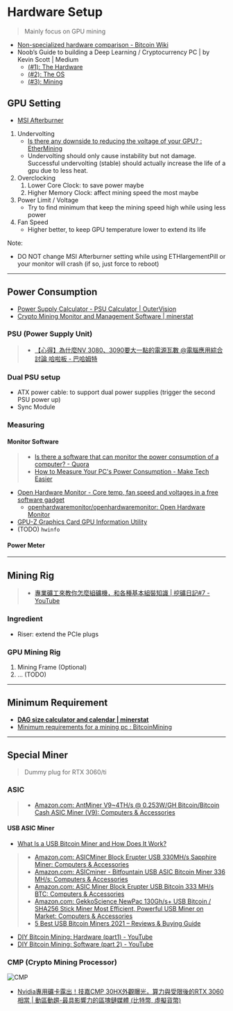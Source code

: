 # Hardware Setup

> Mainly focus on GPU mining

* [Non-specialized hardware comparison - Bitcoin Wiki](https://en.bitcoin.it/wiki/Non-specialized_hardware_comparison)
* Noob’s Guide to building a Deep Learning / Cryptocurrency PC | by Kevin Scott | Medium
  * [(#1): The Hardware](https://medium.com/@thekevinscott/noobs-guide-to-custom-computer-for-cryptocurrency-and-deep-learning-7caa255adfaf)
  * [(#2): The OS](https://medium.com/@thekevinscott/noobs-guide-to-building-a-deep-learning-cryptocurrency-pc-2-the-os-39dd20bd9b21)
  * [(#3): Mining](https://medium.com/@thekevinscott/noobs-guide-to-building-a-deep-learning-cryptocurrency-pc-3-mining-89bc93e4b501)

## GPU Setting

* [MSI Afterburner](https://www.msi.com/Landing/afterburner)

1. Undervolting
   * [Is there any downside to reducing the voltage of your GPU? : EtherMining](https://www.reddit.com/r/EtherMining/comments/7ted93/is_there_any_downside_to_reducing_the_voltage_of/)
   * Undervolting should only cause instability but not damage. Successful undervolting (stable) should actually increase the life of a gpu due to less heat.
2. Overclocking
   1. Lower Core Clock: to save power maybe
   2. Higher Memory Clock: affect mining speed the most maybe
3. Power Limit / Voltage
   * Try to find minimum that keep the mining speed high while using less power
4. Fan Speed
   * Higher better, to keep GPU temperature lower to extend its life

Note:

* DO NOT change MSI Afterburner setting while using ETHlargementPill or your monitor will crash (if so, just force to reboot)

---

## Power Consumption

* [Power Supply Calculator - PSU Calculator | OuterVision](https://outervision.com/power-supply-calculator)
* [Crypto Mining Monitor and Management Software | minerstat](https://minerstat.com/)

### PSU (Power Supply Unit)

> * [【心得】為什麼NV 3080、3090要大一點的電源瓦數 @電腦應用綜合討論 哈啦板 - 巴哈姆特](https://forum.gamer.com.tw/C.php?bsn=60030&snA=559927)

### Dual PSU setup

* ATX power cable: to support dual power supplies (trigger the second PSU power up)
* Sync Module

### Measuring

#### Monitor Software

> * [Is there a software that can monitor the power consumption of a computer? - Quora](https://www.quora.com/Is-there-a-software-that-can-monitor-the-power-consumption-of-a-computer)
> * [How to Measure Your PC's Power Consumption - Make Tech Easier](https://www.maketecheasier.com/measure-pc-power-consumption/)

* [Open Hardware Monitor - Core temp, fan speed and voltages in a free software gadget](https://openhardwaremonitor.org/)
  * [openhardwaremonitor/openhardwaremonitor: Open Hardware Monitor](https://github.com/openhardwaremonitor/openhardwaremonitor)
* [GPU-Z Graphics Card GPU Information Utility](https://www.techpowerup.com/gpuz/)
* (TODO) `hwinfo`

#### Power Meter

---

## Mining Rig

> * [專業礦工來教你怎麼組礦機，和各種基本組裝知識 | 挖礦日記#7 - YouTube](https://www.youtube.com/watch?v=Hwfrmsw0-88)

### Ingredient

* Riser: extend the PCIe plugs

### GPU Mining Rig

1. Mining Frame (Optional)
2. ... (TODO)

---

## Minimum Requirement

* [**DAG size calculator and calendar | minerstat**](https://minerstat.com/dag-size-calculator)
* [Minimum requirements for a mining pc : BitcoinMining](https://www.reddit.com/r/BitcoinMining/comments/80kg8q/minimum_requirements_for_a_mining_pc/)

---

## Special Miner

> Dummy plug for RTX 3060/ti

### ASIC

> * [Amazon.com: AntMiner V9~4TH/s @ 0.253W/GH Bitcoin/Bitcoin Cash ASIC Miner (V9): Computers & Accessories](https://www.amazon.com/AntMiner-V9-4TH-0-253W-Bitcoin-V9/dp/B07BPZGFM7/ref=pd_sbs_1?pd_rd_w=JmWrH&pf_rd_p=5e0f7f8d-f321-4a3e-bdac-3142fcd848d7&pf_rd_r=Q5YQ59KY7THTSVGFZ2XZ&pd_rd_r=e220a403-0fd5-40f7-a5a8-5aab036b4779&pd_rd_wg=2o1eQ&pd_rd_i=B07BPZGFM7&psc=1)

#### USB ASIC Miner

* [What Is a USB Bitcoin Miner and How Does It Work?](https://www.investopedia.com/tech/usb-bitcoin-mining/)

> * [Amazon.com: ASICMiner Block Erupter USB 330MH/s Sapphire Miner: Computers & Accessories](https://www.amazon.com/ASICMiner-Block-Erupter-USB-Sapphire/dp/B00CUJT7TO/ref=as_li_ss_tl?ie=UTF8&linkCode=sl1&tag=bitcongress-20&linkId=e060f5dfdb5b8fc683825d83d338f75b)
> * [Amazon.com: ASICminer - Bitfountain USB ASIC Bitcoin Miner 336 MH/s: Computers & Accessories](https://www.amazon.com/ASICminer-Bitfountain-ASIC-Bitcoin-Miner/dp/B00E5IA6Q6/ref=sr_1_8?dchild=1&keywords=usb+bitcoin+miner&qid=1614925537&sr=8-8)
> * [Amazon.com: ASIC Miner Block Erupter USB Bitcoin 333 MH/s BTC: Computers & Accessories](https://www.amazon.com/ASIC-Miner-Block-Erupter-Bitcoin/dp/B00XNI1CL2/ref=sr_1_9?dchild=1&keywords=usb+bitcoin+miner&qid=1614925537&sr=8-9)
> * [Amazon.com: GekkoScience NewPac 130Gh/s+ USB Bitcoin / SHA256 Stick Miner Most Efficient, Powerful USB Miner on Market: Computers & Accessories](https://www.amazon.com/GekkoScience-NewPac-Efficient-Powerful-Multi-Pool/dp/B07MNQGZW8)
> * [5 Best USB Bitcoin Miners 2021 – Reviews & Buying Guide](https://www.bitcongress.org/bitcoin/mining/best-usb-bitcoin-miners/)

* [DIY Bitcoin Mining: Hardware (part1) - YouTube](https://www.youtube.com/watch?v=fJSITD0sPVY)
* [DIY Bitcoin Mining: Software (part 2) - YouTube](https://www.youtube.com/watch?v=MH2i9pudQgk)

### CMP (Crypto Mining Processor)

![CMP](https://storage.googleapis.com/image.blocktempo.com/2021/03/GPU-CUDA-777.png)

* [Nvidia專用礦卡露出！技嘉CMP 30HX外觀曝光，算力與受限後的RTX 3060相當 | 動區動趨-最具影響力的區塊鏈媒體 (比特幣, 虛擬貨幣)](https://www.blocktempo.com/nvidia-new-cmp-minning-gpu-30hx-exposed/)
